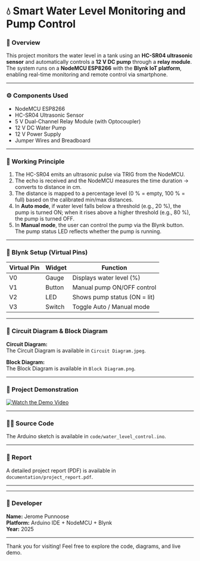 # 💧 Smart Water Level Monitoring and Pump Control

### 📘 Overview  
This project monitors the water level in a tank using an **HC-SR04 ultrasonic sensor** and automatically controls a **12 V DC pump** through a **relay module**. The system runs on a **NodeMCU ESP8266** with the **Blynk IoT platform**, enabling real-time monitoring and remote control via smartphone.

---

### ⚙️ Components Used  
- NodeMCU ESP8266  
- HC-SR04 Ultrasonic Sensor  
- 5 V Dual-Channel Relay Module (with Optocoupler)  
- 12 V DC Water Pump  
- 12 V Power Supply  
- Jumper Wires and Breadboard

---

### 🧠 Working Principle  
1. The HC-SR04 emits an ultrasonic pulse via TRIG from the NodeMCU.  
2. The echo is received and the NodeMCU measures the time duration → converts to distance in cm.  
3. The distance is mapped to a percentage level (0 % = empty, 100 % = full) based on the calibrated min/max distances.  
4. In **Auto mode**, if water level falls below a threshold (e.g., 20 %), the pump is turned ON; when it rises above a higher threshold (e.g., 80 %), the pump is turned OFF.  
5. In **Manual mode**, the user can control the pump via the Blynk button. The pump status LED reflects whether the pump is running.

---

### 📱 Blynk Setup (Virtual Pins)  
| Virtual Pin | Widget       | Function                        |
|-------------|--------------|----------------------------------|
| V0          | Gauge        | Displays water level (%)         |
| V1          | Button       | Manual pump ON/OFF control       |
| V2          | LED          | Shows pump status (ON = lit)     |
| V3          | Switch       | Toggle Auto / Manual mode        |


---

### 📂 Circuit Diagram & Block Diagram  


**Circuit Diagram:**  
The Circuit Diagram is available in `Circuit Diagram.jpeg`.

**Block Diagram:**  
The Block Diagram is available in `Block Diagram.png`.


---

### 🎥 Project Demonstration  
[![Watch the Demo Video]([https://img.youtube.com/vi/1mVJVF7FysNmHoguVx9TnmTg_7pHMOXsj/0.jpg)](https://drive.google.com/file/d/1mVJVF7FysNmHoguVx9TnmTg_7pHMOXsj/view?usp=drive_link](https://drive.google.com/file/d/1mVJVF7FysNmHoguVx9TnmTg_7pHMOXsj/view?usp=drive_link))

---

### 🧑‍💻 Source Code  
The Arduino sketch is available in `code/water_level_control.ino`.

---

### 🧾 Report  
A detailed project report (PDF) is available in `documentation/project_report.pdf`.

---


---

### 🎉 Developer  
**Name:** Jerome Punnoose  
**Platform:** Arduino IDE + NodeMCU + Blynk  
**Year:** 2025

---

Thank you for visiting! Feel free to explore the code, diagrams, and live demo.  

